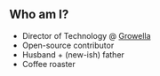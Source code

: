 ##  Who am I?

* Director of Technology @ [Growella](https://growella.com)
* Open-source contributor
* Husband + (new-ish) father
* Coffee roaster